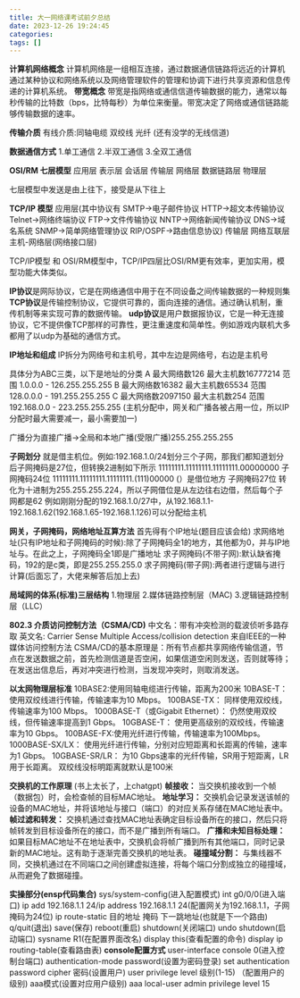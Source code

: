 ```yaml
---
title: 大一网络课考试前夕总结
date: 2023-12-26 19:24:45
categories: 
tags: []
---
```

**计算机网络概念**
计算机网络是一组相互连接，通过数据通信链路将远近的计算机通过某种协议和网络系统以及网络管理软件的管理和协调下进行共享资源和信息传递的计算机系统。
**带宽概念**
带宽是指网络或通信信道传输数据的能力，通常以每秒传输的比特数（bps，比特每秒）为单位来衡量。带宽决定了网络或通信链路能够传输数据的速率。

**传输介质**
有线介质:同轴电缆 双绞线 光纤
(还有没学的无线信道)

**数据通信方式**
1.单工通信
2.半双工通信
3.全双工通信

**OSI/RM 七层模型**
应用层
表示层
会话层
传输层
网络层
数据链路层
物理层

七层模型中发送是由上往下，接受是从下往上

**TCP/IP 模型**
应用层(其中协议有 SMTP->电子邮件协议 HTTP->超文本传输协议 Telnet->网络终端协议 FTP->文件传输协议 NNTP->网络新闻传输协议 DNS->域名系统 SNMP->简单网络管理协议 RIP/OSPF->路由信息协议)
传输层
网络互联层
主机-网络层(网络接口层)

TCP/IP模型 和 OSI/RM模型中，TCP/IP四层比OSI/RM更有效率，更加实用，模型功能大体类似。

**IP协议**是网际协议，它是在网络通信中用于在不同设备之间传输数据的一种规则集
**TCP协议**是传输控制协议，它提供可靠的，面向连接的通信。通过确认机制，重传机制等来实现可靠的数据传输。
**udp协议**是用户数据报协议，它是一种无连接协议，它不提供像TCP那样的可靠性，更注重速度和简单性。例如游戏内联机大多都用了以udp为基础的通信方式。

**IP地址和组成**
IP拆分为网络号和主机号，其中左边是网络号，右边是主机号

具体分为ABC三类，以下是地址的分类
A 最大网络数126 最大主机数16777214 范围 1.0.0.0 - 126.255.255.255
B 最大网络数16382 最大主机数65534 范围 128.0.0.0 - 191.255.255.255
C 最大网络数2097150 最大主机数254 范围192.168.0.0 - 223.255.255.255
(主机分配中，网关和广播各被占用一位，所以IP分配时最大需要减一，最小需要加一)

广播分为直接广播->全局和本地广播(受限广播)255.255.255.255

**子网划分**
就是借主机位。例如:192.168.1.0/24划分三个子网，那我们都知道划分后子网掩码是27位，但转换2进制如下所示
11111111.11111111.11111111.00000000                子网掩码24位
11111111.11111111.11111111.(111)00000 (）是借位地方 子网掩码27位
转化为十进制为255.255.255.224，所以子网借位是从左边往右边借，然后每个子网都是62
例如刚刚分配的192.168.1.0/27中，从192.168.1.1-192.168.1.62(192.168.1.65-192.168.1.126)可以分配给主机

**网关，子网掩码，网络地址互算方法**
首先得有个IP地址(题目应该会给)
求网络地址(只有IP地址和子网掩码的时候):除了子网掩码全1的地方，其他都为0，并与IP地址与。在此之上，子网掩码全1即是广播地址
求子网掩码(不带子网):默认缺省掩码，192的是c类，即是255.255.255.0
求子网掩码(带子网):两者进行逻辑与进行计算(后面忘了，大佬来解答后加上去)

**局域网的体系(标准)三层结构**
1.物理层
2.媒体链路控制层（MAC)
3.逻辑链路控制层（LLC）

**802.3 介质访问控制方法（CSMA/CD)**
中文名：带有冲突检测的载波侦听多路存取
英文名: Carrier Sense Multiple Access/collision detection
来自IEEE的一种媒体访问控制方法
CSMA/CD的基本原理是：所有节点都共享网络传输信道，节点在发送数据之前，首先检测信道是否空闲，如果信道空闲则发送，否则就等待；在发送出信息后，再对冲突进行检测，当发现冲突时，则取消发送。

**以太网物理层标准**
10BASE2:使用同轴电缆进行传输，距离为200米
10BASE-T： 使用双绞线进行传输，传输速率为10 Mbps。
100BASE-TX： 同样使用双绞线，传输速率为100 Mbps。
1000BASE-T（或Gigabit Ethernet）： 仍然使用双绞线，但传输速率提高到1 Gbps。
10GBASE-T： 使用更高级别的双绞线，传输速率为10 Gbps。
100BASE-FX:使用光纤进行传输，传输速率为100Mbps。
1000BASE-SX/LX： 使用光纤进行传输，分别对应短距离和长距离的传输，速率为1 Gbps。
10GBASE-SR/LR： 为10 Gbps速率的光纤传输，SR用于短距离，LR用于长距离。
双绞线没标明距离就默认是100米

**交换机的工作原理**
(书上太长了，上chatgpt)
**帧接收：** 当交换机接收到一个帧（数据包）时，会检查帧的目标MAC地址。
**地址学习：** 交换机会记录发送该帧的设备的MAC地址，并将该地址与接口（端口）的对应关系存储在MAC地址表中。
**帧过滤和转发：** 交换机通过查找MAC地址表确定目标设备所在的接口，然后只将帧转发到目标设备所在的接口，而不是广播到所有端口。
**广播和未知目标处理：** 如果目标MAC地址不在地址表中，交换机会将帧广播到所有其他端口，同时记录新的MAC地址。这有助于逐渐完善交换机的地址表。
**碰撞域分割：** 与集线器不同，交换机通过在不同端口之间创建虚拟连接，将每个端口分割成独立的碰撞域，从而避免了数据碰撞。

**实操部分(ensp代码集合)**
sys/system-config(进入配置模式)
int g0/0/0(进入端口)
ip add 192.168.1.1 24/ip address 192.168.1.1 24(配置网关为192.168.1.1，子网掩码为24位)
ip route-static 目的地址 掩码 下一跳地址(也就是下一个路由)
q/quit(退出)
save(保存)
reboot(重启)
shutdown(关闭端口)
undo shutdown(启动端口)
sysname R1(在配置界面改名)
display this(查看配置的命令)
display ip routing-table(查看路由表)
**console配置方式**
user-interface console 0(进入控制台端口)
authentication-mode password(设置为密码登录)
set authentication password cipher 密码(设置用户)
user privilege level 级别(1-15) （配置用户的级别)
aaa模式(设置对应用户级别)
aaa
local-user admin privilege level 15

